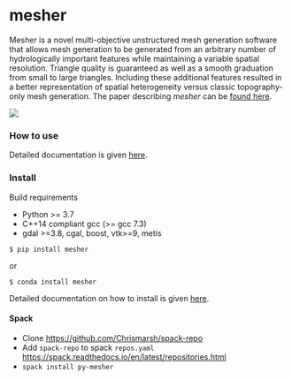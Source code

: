 # mesher

Mesher is a novel multi-objective unstructured mesh generation software that allows mesh generation to be generated from an arbitrary number of hydrologically important features while maintaining a variable spatial resolution. Triangle quality is guaranteed as well as a smooth graduation from small to large triangles. Including these additional features resulted in a better representation of spatial heterogeneity versus classic topography-only mesh generation. The paper describing *mesher* can be [found here](https://research-groups.usask.ca/hydrology/documents/pubs/papers/marsh,_et_al_2018.pdf).

![](docs/source/images/mesher_veg.png)

### How to use
Detailed documentation is given [here](https://mesher-hydro.readthedocs.io).

### Install
Build requirements
  - Python >= 3.7
  - C++14 compliant gcc (>= gcc 7.3)
  - gdal >=3.8, cgal, boost, vtk>=9, metis

```
$ pip install mesher
```

or

```
$ conda install mesher
```

Detailed documentation on how to install is given [here](https://mesher-hydro.readthedocs.io/en/latest/installation.html).




#### Spack
- Clone https://github.com/Chrismarsh/spack-repo
- Add `spack-repo` to spack `repos.yaml` https://spack.readthedocs.io/en/latest/repositories.html
- `spack install py-mesher`




